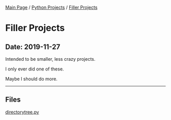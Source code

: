 [Main Page](/) / [Python Projects](/python) / [Filler Projects](/python/2019-11-27_Filler_Projects)

# Filler Projects

## Date: 2019-11-27

Intended to be smaller, less crazy projects.

I only ever did one of these.

Maybe I should do more.

-----

## Files

[directorytree.py](directorytree.py)